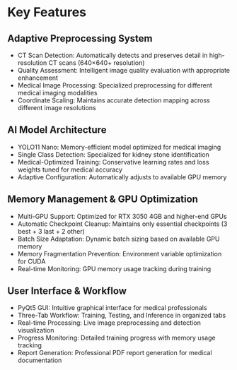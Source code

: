 # Key Features

## Adaptive Preprocessing System
- CT Scan Detection: Automatically detects and preserves detail in high-resolution CT scans (640×640+ resolution)
- Quality Assessment: Intelligent image quality evaluation with appropriate enhancement
- Medical Image Processing: Specialized preprocessing for different medical imaging modalities
- Coordinate Scaling: Maintains accurate detection mapping across different image resolutions

## AI Model Architecture
- YOLO11 Nano: Memory-efficient model optimized for medical imaging
- Single Class Detection: Specialized for kidney stone identification
- Medical-Optimized Training: Conservative learning rates and loss weights tuned for medical accuracy
- Adaptive Configuration: Automatically adjusts to available GPU memory

## Memory Management & GPU Optimization
- Multi-GPU Support: Optimized for RTX 3050 4GB and higher-end GPUs
- Automatic Checkpoint Cleanup: Maintains only essential checkpoints (3 best + 3 last + 2 other)
- Batch Size Adaptation: Dynamic batch sizing based on available GPU memory
- Memory Fragmentation Prevention: Environment variable optimization for CUDA
- Real-time Monitoring: GPU memory usage tracking during training

## User Interface & Workflow
- PyQt5 GUI: Intuitive graphical interface for medical professionals
- Three-Tab Workflow: Training, Testing, and Inference in organized tabs
- Real-time Processing: Live image preprocessing and detection visualization
- Progress Monitoring: Detailed training progress with memory usage tracking
- Report Generation: Professional PDF report generation for medical documentation
